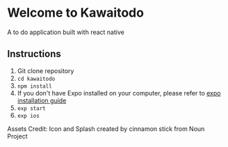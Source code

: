 # Welcome to Kawaitodo
A to do application built with react native
## Instructions
1. Git clone repository
1. `cd kawaitodo`
1. `npm install`
1. If you don't have Expo installed on your computer, please refer to [expo installation guide](https://docs.expo.io/versions/latest/introduction/installation)
1.  `exp start`
1.  `exp ios`

Assets Credit: Icon and Splash created by cinnamon stick from Noun Project
